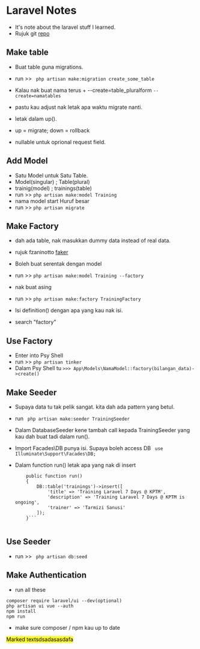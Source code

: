 # Laravel Notes
* It's note about the laravel stuff I learned. 
* Rujuk git [repo](https://github.com/samtarmizi/laravel-kptm/commits/master?after=497760eb6799d41ca2985045d685a7cd1acc2da8+34&branch=master)

## Make table
* Buat table guna migrations.
* run >>
``` php artisan make:migration create_some_table```

* Kalau nak buat nama terus + --create=table_pluralform
```--create=namatables ```

* pastu kau adjust nak letak apa waktu migrate nanti.
* letak dalam up(). 
* up = migrate; down = rollback
* nullable untuk oprional request field.

## Add Model 
* Satu Model untuk Satu Table.
* Model(singular) ; Table(plural)
* trainig(model) ; trainings(table)
* run >>
```php artisan make:model Training```
* nama model start Huruf besar
* run >>
``` php artisan migrate ```


## Make Factory
* dah ada table, nak masukkan dummy data instead of real data.
* rujuk fzaninotto [faker](https://github.com/fzaninotto/Faker)
* Boleh buat serentak dengan model
* run >>
```php artisan make:model Training --factory```

* nak buat asing
* run >>
```php artisan make:factory TrainingFactory ```

* Isi definition() dengan apa yang kau nak isi. 
* search "factory"

## Use Factory
* Enter into Psy Shell
* run >>
```php artisan tinker ```
* Dalam Psy Shell tu
``` >>> App\Models\NamaModel::factory(bilangan_data)->create() ```

## Make Seeder
* Supaya data tu tak pelik sangat. kita dah ada pattern yang betul.
* run 
``` php artisan make:seeder TrainingSeeder```

* Dalam DatabaseSeeder kene tambah call kepada TrainingSeeder yang kau dah buat tadi dalam run().
* Import Facades\DB punya isi. Supaya boleh access DB
``` use Illuminate\Support\Facades\DB;```

* Dalam function run() letak apa yang nak di insert
  ```
      public function run()
      {
          DB::table('trainings')->insert([
              'title' => 'Training Laravel 7 Days @ KPTM',
              'description' => 'Training Laravel 7 Days @ KPTM is ongoing',
              'trainer' => 'Tarmizi Sanusi'
          ]);
      }```


## Use Seeder
* run >>
  ``` php artisan db:seed```

## Make Authentication
* run all these
```
composer require laravel/ui --dev(optional)
php artisan ui vue --auth
npm install
npm run 
```

* make sure composer / npm kau up to date


<mark>Marked textsdsadasasdafa</mark>
